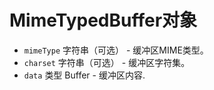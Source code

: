 # MimeTypedBuffer对象

* `mimeType` 字符串（可选） - 缓冲区MIME类型。
* `charset` 字符串（可选） - 缓冲区字符集。
* `data` 类型 Buffer - 缓冲区内容.
